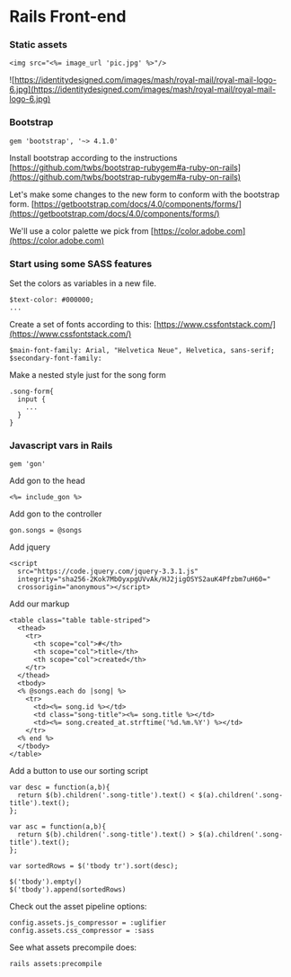 # Rails Front-end

### Static assets

```
<img src="<%= image_url 'pic.jpg' %>"/>
```

![https://identitydesigned.com/images/mash/royal-mail/royal-mail-logo-6.jpg](https://identitydesigned.com/images/mash/royal-mail/royal-mail-logo-6.jpg)

### Bootstrap

```
gem 'bootstrap', '~> 4.1.0'
```

Install bootstrap according to the instructions
[https://github.com/twbs/bootstrap-rubygem#a-ruby-on-rails](https://github.com/twbs/bootstrap-rubygem#a-ruby-on-rails)

Let's make some changes to the new form to conform with the bootstrap form. [https://getbootstrap.com/docs/4.0/components/forms/](https://getbootstrap.com/docs/4.0/components/forms/)

We'll use a color palette we pick from [https://color.adobe.com](https://color.adobe.com)

### Start using some SASS features

Set the colors as variables in a new file.
```
$text-color: #000000;
...
```

Create a set of fonts according to this: [https://www.cssfontstack.com/](https://www.cssfontstack.com/)
```
$main-font-family: Arial, "Helvetica Neue", Helvetica, sans-serif;
$secondary-font-family:
```

Make a nested style just for the song form
```
.song-form{
  input {
    ...
  }
}
```

### Javascript vars in Rails

```
gem 'gon'
```

Add gon to the head
```
<%= include_gon %>
```

Add gon to the controller
```
gon.songs = @songs
```

Add jquery
```
<script
  src="https://code.jquery.com/jquery-3.3.1.js"
  integrity="sha256-2Kok7MbOyxpgUVvAk/HJ2jigOSYS2auK4Pfzbm7uH60="
  crossorigin="anonymous"></script>
```

Add our markup
```
<table class="table table-striped">
  <thead>
    <tr>
      <th scope="col">#</th>
      <th scope="col">title</th>
      <th scope="col">created</th>
    </tr>
  </thead>
  <tbody>
  <% @songs.each do |song| %>
    <tr>
      <td><%= song.id %></td>
      <td class="song-title"><%= song.title %></td>
      <td><%= song.created_at.strftime('%d.%m.%Y') %></td>
    </tr>
  <% end %>
  </tbody>
</table>
```

Add a button to use our sorting script
```
var desc = function(a,b){
  return $(b).children('.song-title').text() < $(a).children('.song-title').text();
};

var asc = function(a,b){
  return $(b).children('.song-title').text() > $(a).children('.song-title').text();
};

var sortedRows = $('tbody tr').sort(desc);

$('tbody').empty()
$('tbody').append(sortedRows)
```

Check out the asset pipeline options:

```
config.assets.js_compressor = :uglifier
config.assets.css_compressor = :sass
```

See what assets precompile does:
```
rails assets:precompile
```
